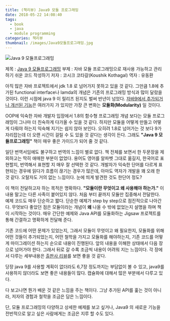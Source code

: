 ```yaml
---
title: (책리뷰) Java9 모듈 프로그래밍  
date: 2018-05-22 14:08:40
tags: 
  - book 
  - java
  - module programming
categories: 책리뷰
thumbnail: /images/Java9모듈프로그래밍.jpg
---
```


![Java 9 모듈프로그래밍](/images/Java9모듈프로그래밍.jpg "")

제목 : [Java 9 모듈프로그래밍](http://www.hanbit.co.kr/media/books/book_view.html?p_code=B7608640342)
부제 : 자바 모듈 프로그래밍으로 재사용 가능하고 관리하기 쉬운 코드 작성하기
저자 : 코시크 코타갈(Koushik Kothagal)
역자 : 유동환

아직 많은 자바 프로젝트에서 jdk 1.8 로 넘어가지 못하고 있을 것 같다. 그만큼 1.8에 추가된 functional interface나 lamda의 개념은 기존의 프로그래밍 방식과 많이 달랐을 것이다. 이런 시점에 java 9 이 릴리즈 된지도 벌써 반년이 넘었다. [자바9에서 추가되거나 개선된 기능](http://www.baeldung.com/new-java-9)은 여러가지 가 있지만 가장 큰 변화는 **모듈화(Modularity)** 일 것이다. 

OOP에 익숙한 자바 개발자 입장에서 1.8의 함수형 프로그래밍 개념 보다는 모듈 프로그래밍이 그나마 더 친숙하게 다가올 수 있을 것 같다. 하지만 모듈을 어떻게 만들고 어떻게 다뤄야 하는지 익숙해 지기는 쉽지 않아 보인다. 오히려 1.8로 넘어가는 것 보다 9가 자리잡는데 더 오랜 시간이 걸릴 수 도 있을 것 같다는 생각이 든다. 그래도 **"Java 9 모듈프로그래밍"** 책이 매우 좋은 가이드가 되어 줄 것 같다.

일단 번역서임에도 불구하고 번역의 느낌이 별로 없다. 책 전체를 보면서 한 두문장을 제외하고는 딱히 애매한 부분이 없었다. 용어도 영어를 알파벳 그대로 옮길지, 한국어로 표현할지, 번역해서 표현할 지 매우 잘 선택한 것 같다. 개발자가 익숙한 단어를 다르게 표현되는 경우에 읽다가 흐름이 끊기는 경우가 많은데, 아마도 역자가 개발을 꽤 오래 한 것 같다. 오탈자도 거의 없는 느낌이다. 눈에 띄게 발견한 것도 한단어 정도?

이 책이 전달하고자 하는 목적은 명확하다. **"모듈이란 무엇이고 왜 사용해야 하는가."**
이 내용 말고는 다른 사족이 붙어있지 않다. 처음 부터 끝까지 모듈만 집중해서 전달한다. 예제 코드도 매우 단순하고 짧다. 단순한 예제가 step by step으로 점진적으로 나아간다.
무엇보다 좋았던 점은 모듈이라는 개념이 **왜** 나올 수 밖에 없었는지 설명을 하며 책이 시작하는 것이다. 매우 간단한 예제와 Java API를 모듈화하는 Jigsaw 프로젝트를 통해 간결하고 명확하게 전달해 준다.

기존 코드에 어떤 문제가 있었는지, 그래서 모듈이 무엇이고 왜 필요한지, 모듈화를 위해 어떤 것들이 추가되었는지, 어떤 철학을 가지고 모듈화를 해야하는지, 기존 코드를 어떻게 마이그레이션 하는지 순으로 내용이 진행된다.
앞의 내용을 이해한 상태에서 다음 장으로 넘어가야 한다.
그래서 뒤로 갈 수록 조금씩 내용이 어려워 지는 느낌이다.
각 장에서 다루는 세부내용은 [출판사 리뷰](http://www.hanbit.co.kr/media/books/book_view.html?p_code=B7608640342)를 보면 좋을 것 같다.

당장 java 9를 사용할 계획이 없더라도 6,7장 정도까지는 부담없이 볼 수 있고, java9를 사용하지 않더라도 보면 좋은 내용들이 많다. 캡슐화에 대해서 많은 부분에서 다루고 있다.

다 보고나면 뭔가 배운 것 같은 느낌을 주는 책이다. 그냥 추가된 API를 훑는 것이 아니라, 저자의 경험과 철학을 조금은 담은 느낌이다.

단, 모듈 프로그래밍의 다양하고 상세한 예제를 보고 싶거나, Java9 의 새로운 기능을 전반적으로 알고 싶은 사람에게는 조금은 지루 할 수도 있다.
